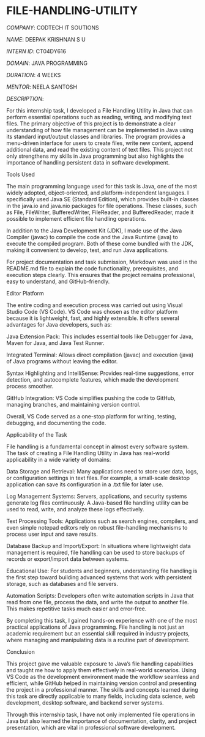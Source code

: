 # FILE-HANDLING-UTILITY

*COMPANY*: CODTECH IT SOUTIONS

*NAME*: DEEPAK KRISHNAN S U

*INTERN ID*: CT04DY616

*DOMAIN*: JAVA PROGRAMMING

*DURATION*: 4 WEEKS

*MENTOR*: NEELA SANTOSH

*DESCRIPTION*:

For this internship task, I developed a File Handling Utility in Java that can perform essential operations such as reading, writing, and modifying text files. The primary objective of this project is to demonstrate a clear understanding of how file management can be implemented in Java using its standard input/output classes and libraries. The program provides a menu-driven interface for users to create files, write new content, append additional data, and read the existing content of text files. This project not only strengthens my skills in Java programming but also highlights the importance of handling persistent data in software development.


Tools Used

The main programming language used for this task is Java, one of the most widely adopted, object-oriented, and platform-independent languages. I specifically used Java SE (Standard Edition), which provides built-in classes in the java.io and java.nio packages for file operations. These classes, such as File, FileWriter, BufferedWriter, FileReader, and BufferedReader, made it possible to implement efficient file handling operations.

In addition to the Java Development Kit (JDK), I made use of the Java Compiler (javac) to compile the code and the Java Runtime (java) to execute the compiled program. Both of these come bundled with the JDK, making it convenient to develop, test, and run Java applications.

For project documentation and task submission, Markdown was used in the README.md file to explain the code functionality, prerequisites, and execution steps clearly. This ensures that the project remains professional, easy to understand, and GitHub-friendly.


Editor Platform

The entire coding and execution process was carried out using Visual Studio Code (VS Code). VS Code was chosen as the editor platform because it is lightweight, fast, and highly extensible. It offers several advantages for Java developers, such as:

Java Extension Pack: This includes essential tools like Debugger for Java, Maven for Java, and Java Test Runner.

Integrated Terminal: Allows direct compilation (javac) and execution (java) of Java programs without leaving the editor.

Syntax Highlighting and IntelliSense: Provides real-time suggestions, error detection, and autocomplete features, which made the development process smoother.

GitHub Integration: VS Code simplifies pushing the code to GitHub, managing branches, and maintaining version control.

Overall, VS Code served as a one-stop platform for writing, testing, debugging, and documenting the code.


Applicability of the Task

File handling is a fundamental concept in almost every software system. The task of creating a File Handling Utility in Java has real-world applicability in a wide variety of domains:

Data Storage and Retrieval: Many applications need to store user data, logs, or configuration settings in text files. For example, a small-scale desktop application can save its configuration in a .txt file for later use.

Log Management Systems: Servers, applications, and security systems generate log files continuously. A Java-based file handling utility can be used to read, write, and analyze these logs effectively.

Text Processing Tools: Applications such as search engines, compilers, and even simple notepad editors rely on robust file-handling mechanisms to process user input and save results.

Database Backup and Import/Export: In situations where lightweight data management is required, file handling can be used to store backups of records or export/import data between systems.

Educational Use: For students and beginners, understanding file handling is the first step toward building advanced systems that work with persistent storage, such as databases and file servers.

Automation Scripts: Developers often write automation scripts in Java that read from one file, process the data, and write the output to another file. This makes repetitive tasks much easier and error-free.

By completing this task, I gained hands-on experience with one of the most practical applications of Java programming. File handling is not just an academic requirement but an essential skill required in industry projects, where managing and manipulating data is a routine part of development.


Conclusion

This project gave me valuable exposure to Java’s file handling capabilities and taught me how to apply them effectively in real-world scenarios. Using VS Code as the development environment made the workflow seamless and efficient, while GitHub helped in maintaining version control and presenting the project in a professional manner. The skills and concepts learned during this task are directly applicable to many fields, including data science, web development, desktop software, and backend server systems.

Through this internship task, I have not only implemented file operations in Java but also learned the importance of documentation, clarity, and project presentation, which are vital in professional software development.
